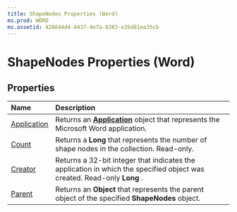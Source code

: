 ```yaml
---
title: ShapeNodes Properties (Word)
ms.prod: WORD
ms.assetid: 426644d4-4437-4e7a-8383-e26d81ea35cb
---
```



# ShapeNodes Properties (Word)

## Properties



|**Name**|**Description**|
|:-----|:-----|
|[Application](shapenodes-application-property-word.md)|Returns an  **[Application](application-object-word.md)** object that represents the Microsoft Word application.|
|[Count](shapenodes-count-property-word.md)|Returns a  **Long** that represents the number of shape nodes in the collection. Read-only.|
|[Creator](shapenodes-creator-property-word.md)|Returns a 32-bit integer that indicates the application in which the specified object was created. Read-only  **Long** .|
|[Parent](shapenodes-parent-property-word.md)|Returns an  **Object** that represents the parent object of the specified **ShapeNodes** object.|

